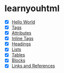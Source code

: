 # learnyouhtml

- [x] [Hello World](./index.html)
- [x] [Tags](./tags.html)
- [x] [Attributes](./attributes.html)
- [x] [Inline Tags](./inline-tags.html)
- [x] [Headings](./headings.html)
- [x] [Lists](./lists.html)
- [x] [Tables](./tables.html)
- [x] [Blocks](./blocks.html)
- [x] [Links and References](./links-and-references.html)
